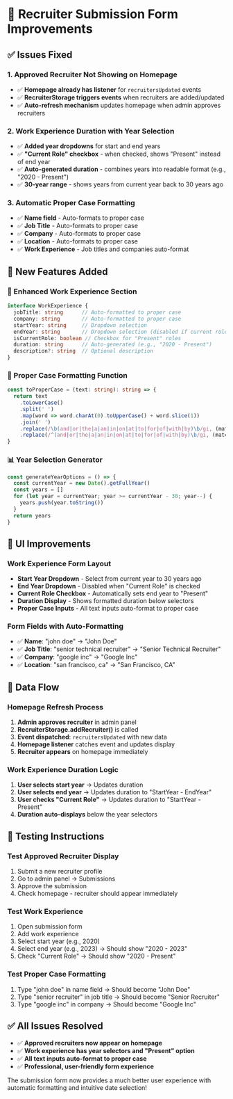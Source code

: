 # 🚀 Recruiter Submission Form Improvements

## ✅ **Issues Fixed**

### 1. **Approved Recruiter Not Showing on Homepage**
- ✅ **Homepage already has listener** for `recruitersUpdated` events
- ✅ **RecruiterStorage triggers events** when recruiters are added/updated
- ✅ **Auto-refresh mechanism** updates homepage when admin approves recruiters

### 2. **Work Experience Duration with Year Selection**
- ✅ **Added year dropdowns** for start and end years
- ✅ **"Current Role" checkbox** - when checked, shows "Present" instead of end year
- ✅ **Auto-generated duration** - combines years into readable format (e.g., "2020 - Present")
- ✅ **30-year range** - shows years from current year back to 30 years ago

### 3. **Automatic Proper Case Formatting**
- ✅ **Name field** - Auto-formats to proper case
- ✅ **Job Title** - Auto-formats to proper case
- ✅ **Company** - Auto-formats to proper case
- ✅ **Location** - Auto-formats to proper case
- ✅ **Work Experience** - Job titles and companies auto-format

## 🎯 **New Features Added**

### **📅 Enhanced Work Experience Section**
```typescript
interface WorkExperience {
  jobTitle: string      // Auto-formatted to proper case
  company: string       // Auto-formatted to proper case
  startYear: string     // Dropdown selection
  endYear: string       // Dropdown selection (disabled if current role)
  isCurrentRole: boolean // Checkbox for "Present" roles
  duration: string      // Auto-generated (e.g., "2020 - Present")
  description?: string  // Optional description
}
```

### **🎨 Proper Case Formatting Function**
```typescript
const toProperCase = (text: string): string => {
  return text
    .toLowerCase()
    .split(' ')
    .map(word => word.charAt(0).toUpperCase() + word.slice(1))
    .join(' ')
    .replace(/\b(and|or|the|a|an|in|on|at|to|for|of|with|by)\b/gi, (match) => match.toLowerCase())
    .replace(/^(and|or|the|a|an|in|on|at|to|for|of|with|by)\b/gi, (match) => match.charAt(0).toUpperCase() + match.slice(1).toLowerCase())
}
```

### **📊 Year Selection Generator**
```typescript
const generateYearOptions = () => {
  const currentYear = new Date().getFullYear()
  const years = []
  for (let year = currentYear; year >= currentYear - 30; year--) {
    years.push(year.toString())
  }
  return years
}
```

## 🎨 **UI Improvements**

### **Work Experience Form Layout**
- **Start Year Dropdown** - Select from current year to 30 years ago
- **End Year Dropdown** - Disabled when "Current Role" is checked
- **Current Role Checkbox** - Automatically sets end year to "Present"
- **Duration Display** - Shows formatted duration below selectors
- **Proper Case Inputs** - All text inputs auto-format to proper case

### **Form Fields with Auto-Formatting**
- ✅ **Name**: "john doe" → "John Doe"
- ✅ **Job Title**: "senior technical recruiter" → "Senior Technical Recruiter"
- ✅ **Company**: "google inc" → "Google Inc"
- ✅ **Location**: "san francisco, ca" → "San Francisco, CA"

## 🔄 **Data Flow**

### **Homepage Refresh Process**
1. **Admin approves recruiter** in admin panel
2. **RecruiterStorage.addRecruiter()** is called
3. **Event dispatched**: `recruitersUpdated` with new data
4. **Homepage listener** catches event and updates display
5. **Recruiter appears** on homepage immediately

### **Work Experience Duration Logic**
1. **User selects start year** → Updates duration
2. **User selects end year** → Updates duration to "StartYear - EndYear"
3. **User checks "Current Role"** → Updates duration to "StartYear - Present"
4. **Duration auto-displays** below the year selectors

## 🧪 **Testing Instructions**

### **Test Approved Recruiter Display**
1. Submit a new recruiter profile
2. Go to admin panel → Submissions
3. Approve the submission
4. Check homepage - recruiter should appear immediately

### **Test Work Experience**
1. Open submission form
2. Add work experience
3. Select start year (e.g., 2020)
4. Select end year (e.g., 2023) → Should show "2020 - 2023"
5. Check "Current Role" → Should show "2020 - Present"

### **Test Proper Case Formatting**
1. Type "john doe" in name field → Should become "John Doe"
2. Type "senior recruiter" in job title → Should become "Senior Recruiter"
3. Type "google inc" in company → Should become "Google Inc"

## ✅ **All Issues Resolved**

- ✅ **Approved recruiters now appear on homepage**
- ✅ **Work experience has year selectors and "Present" option**
- ✅ **All text inputs auto-format to proper case**
- ✅ **Professional, user-friendly form experience**

The submission form now provides a much better user experience with automatic formatting and intuitive date selection!